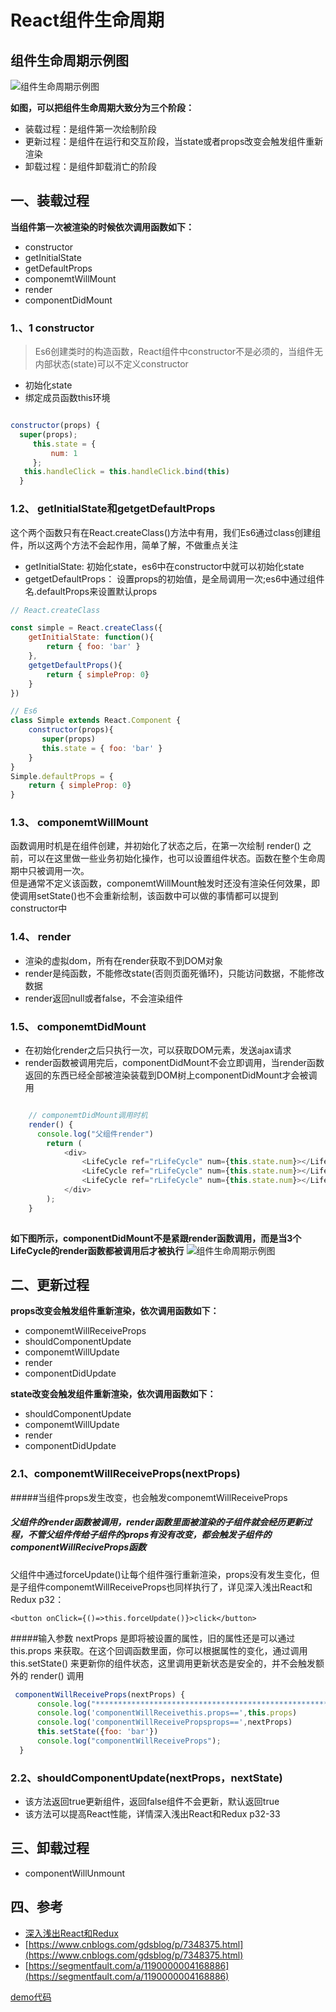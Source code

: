 # React组件生命周期

## 组件生命周期示例图
![组件生命周期示例图](./lifeCycle.png)		

**如图，可以把组件生命周期大致分为三个阶段：**

* 装载过程：是组件第一次绘制阶段
* 更新过程：是组件在运行和交互阶段，当state或者props改变会触发组件重新渲染
* 卸载过程：是组件卸载消亡的阶段 

## 一、装载过程
**当组件第一次被渲染的时候依次调用函数如下：**

* constructor
* getInitialState
* getDefaultProps
* componemtWillMount
* render
* componentDidMount

### 1.、1 constructor
> Es6创建类时的构造函数，React组件中constructor不是必须的，当组件无内部状态(state)可以不定义constructor

* 初始化state
* 绑定成员函数this环境

```javascript

constructor(props) {
  super(props);
     this.state = {
         num: 1
     };
   this.handleClick = this.handleClick.bind(this)
  }
```
### 1.2、 getInitialState和getgetDefaultProps
这个两个函数只有在React.createClass()方法中有用，我们Es6通过class创建组件，所以这两个方法不会起作用，简单了解，不做重点关注

* getInitialState: 初始化state，es6中在constructor中就可以初始化state
* getgetDefaultProps： 设置props的初始值，是全局调用一次;es6中通过组件名.defaultProps来设置默认props

```javascript
// React.createClass

const simple = React.createClass({
	getInitialState: function(){
		return { foo: 'bar' }
    },
	getgetDefaultProps(){
		return { simpleProp: 0}
    }
})

// Es6
class Simple extends React.Component {
	constructor(props){
       super(props)
       this.state = { foo: 'bar' }
    }
}
Simple.defaultProps = {
	return { simpleProp: 0}
}
```
### 1.3、 componemtWillMount
函数调用时机是在组件创建，并初始化了状态之后，在第一次绘制 render() 之前，可以在这里做一些业务初始化操作，也可以设置组件状态。函数在整个生命周期中只被调用一次。<br>
但是通常不定义该函数，componemtWillMount触发时还没有渲染任何效果，即使调用setState()也不会重新绘制，该函数中可以做的事情都可以提到constructor中

### 1.4、 render
* 渲染的虚拟dom，所有在render获取不到DOM对象
* render是纯函数，不能修改state(否则页面死循环)，只能访问数据，不能修改数据
* render返回null或者false，不会渲染组件
### 1.5、 componemtDidMount
* 在初始化render之后只执行一次，可以获取DOM元素，发送ajax请求
* render函数被调用完后，componentDidMount不会立即调用，当render函数返回的东西已经全部被渲染装载到DOM树上componentDidMount才会被调用

```javascript

	// componemtDidMount调用时机
    render() {
      console.log("父组件render")
        return (
            <div>
                <LifeCycle ref="rLifeCycle" num={this.state.num}></LifeCycle>
                <LifeCycle ref="rLifeCycle" num={this.state.num}></LifeCycle>
                <LifeCycle ref="rLifeCycle" num={this.state.num}></LifeCycle>
            </div>
        );
    }
    
```

**如下图所示，componentDidMount不是紧跟render函数调用，而是当3个LifeCycle的render函数都被调用后才被执行**
![组件生命周期示例图](./componentDidMount.png)	
## 二、更新过程
**props改变会触发组件重新渲染，依次调用函数如下：**

* componemtWillReceiveProps
* shouldComponentUpdate
* componemtWillUpdate
* render
* componentDidUpdate

**state改变会触发组件重新渲染，依次调用函数如下：**

* shouldComponentUpdate
* componemtWillUpdate
* render
* componentDidUpdate

### 2.1、componemtWillReceiveProps(nextProps)
#####当组件props发生改变，也会触发componemtWillReceiveProps
##### 父组件的render函数被调用，render函数里面被渲染的子组件就会经历更新过程，不管父组件传给子组件的props有没有改变，都会触发子组件的componentWillReciveProps函数

父组件中通过forceUpdate()让每个组件强行重新渲染，props没有发生变化，但是子组件componemtWillReceiveProps也同样执行了，详见深入浅出React和Redux p32：

	<button onClick={()=>this.forceUpdate()}>click</button>

#####输入参数 nextProps 是即将被设置的属性，旧的属性还是可以通过 this.props 来获取。在这个回调函数里面，你可以根据属性的变化，通过调用 this.setState() 来更新你的组件状态，这里调用更新状态是安全的，并不会触发额外的 render() 调用

```javascript
 componentWillReceiveProps(nextProps) {
      console.log("*******************************************************")
      console.log('componentWillReceivethis.props==',this.props)
      console.log('componentWillReceivePropsprops==',nextProps)
      this.setState({foo: 'bar'})
      console.log("componentWillReceiveProps");
  }
```
### 2.2、shouldComponentUpdate(nextProps，nextState)
* 该方法返回true更新组件，返回false组件不会更新，默认返回true
* 该方法可以提高React性能，详情深入浅出React和Redux p32-33

## 三、卸载过程
* componentWillUnmount

## 四、参考
* [深入浅出React和Redux]()
* [https://www.cnblogs.com/gdsblog/p/7348375.html](https://www.cnblogs.com/gdsblog/p/7348375.html)
* [https://segmentfault.com/a/1190000004168886](https://segmentfault.com/a/1190000004168886)

[demo代码](./expamles/lifeCycle)
